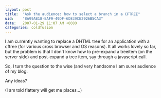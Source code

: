 ```yaml
---
layout: post
title:  "Ask the audience: how to select a branch in a CFTREE"
uid:	"8A99AB10-EAF9-49DF-6D839CE2926B5CA3"
date:   2007-01-29 11:07 AM +0000
categories: coldfusion
---
```

I am currently wanting to replace a DHTML tree for an application with a cftree (for various cross browser and OS reasons). It all works lovely so far, but the problem is that I don't know how to pre-expand a treeitem (on the server side) and post-expand a tree item, say through a javascript call.

So, I turn the question to the wise (and very handsome I am sure) audience of my blog.

Any ideas? 

(I am told flattery will get me places...)